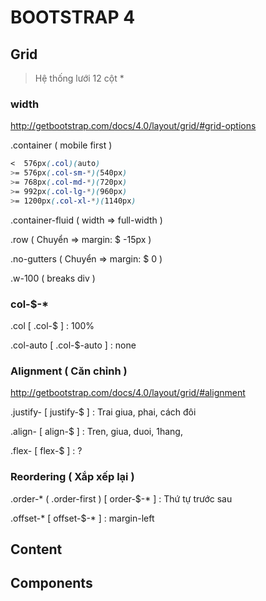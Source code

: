 # BOOTSTRAP 4

## Grid
> Hệ thống lưới 12 cột *

### width
http://getbootstrap.com/docs/4.0/layout/grid/#grid-options

.container ( mobile first )
```css
<  576px(.col)(auto)
>= 576px(.col-sm-*)(540px)
>= 768px(.col-md-*)(720px)
>= 992px(.col-lg-*)(960px)
>= 1200px(.col-xl-*)(1140px)
```
.container-fluid ( width => full-width )

.row ( Chuyển => margin: $ -15px )

.no-gutters ( Chuyển => margin: $ 0 )

.w-100 ( breaks div )

### col-$-*
.col [ .col-$ ] : 100%

.col-auto [ .col-$-auto ] : none

### Alignment ( Căn chỉnh )
http://getbootstrap.com/docs/4.0/layout/grid/#alignment

.justify- [ justify-$ ] : Trai giua, phai, cách đôi

.align- [ align-$ ] : Tren, giua, duoi, 1hang, 

.flex- [ flex-$ ] : ?

### Reordering ( Xắp xếp lại )
.order-* ( .order-first ) [ order-$-* ] : Thứ tự trước sau

.offset-* [ offset-$-* ] : margin-left

## Content

## Components